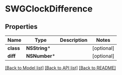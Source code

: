 # SWGClockDifference

## Properties
Name | Type | Description | Notes
------------ | ------------- | ------------- | -------------
**class** | **NSString*** |  | [optional] 
**diff** | **NSNumber*** |  | [optional] 

[[Back to Model list]](../README.md#documentation-for-models) [[Back to API list]](../README.md#documentation-for-api-endpoints) [[Back to README]](../README.md)


